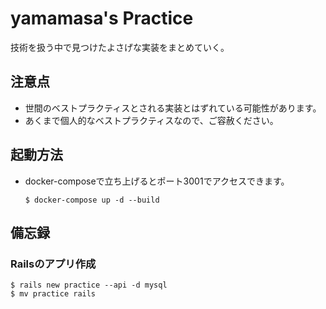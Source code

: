# yamamasa's Practice

技術を扱う中で見つけたよさげな実装をまとめていく。


## 注意点

- 世間のベストプラクティスとされる実装とはずれている可能性があります。
- あくまで個人的なベストプラクティスなので、ご容赦ください。

## 起動方法
- docker-composeで立ち上げるとポート3001でアクセスできます。
  ```
  $ docker-compose up -d --build
  ```

## 備忘録
### Railsのアプリ作成

```
$ rails new practice --api -d mysql
$ mv practice rails
```